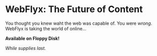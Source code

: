 # WebFlyx: The Future of Content

You thought you knew waht the web was capable of. You were *wrong*. WebFlyx is taking the world of online...

**Available on Floppy Disk!**

*While supplies last.*
